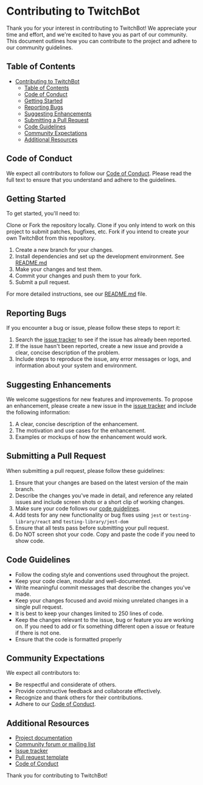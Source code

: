 # Contributing to TwitchBot

Thank you for your interest in contributing to TwitchBot! We appreciate your time and effort, and we're excited to have you as part of our community. This document outlines how you can contribute to the project and adhere to our community guidelines.

## Table of Contents

- [Contributing to TwitchBot](#contributing-to-twitchbot)
	- [Table of Contents](#table-of-contents)
	- [Code of Conduct](#code-of-conduct)
	- [Getting Started](#getting-started)
	- [Reporting Bugs](#reporting-bugs)
	- [Suggesting Enhancements](#suggesting-enhancements)
	- [Submitting a Pull Request](#submitting-a-pull-request)
	- [Code Guidelines](#code-guidelines)
	- [Community Expectations](#community-expectations)
	- [Additional Resources](#additional-resources)

## Code of Conduct

We expect all contributors to follow our [Code of Conduct](CODE_OF_CONDUCT.md). Please read the full text to ensure that you understand and adhere to the guidelines.

## Getting Started

To get started, you'll need to:

Clone or Fork the repository locally. Clone if you only intend to work on this project to submit patches, bugfixes, etc.
Fork if you intend to create your own TwitchBot from this repository.

1. Create a new branch for your changes.
2. Install dependencies and set up the development environment. See [README.md](README.md)
3. Make your changes and test them.
4. Commit your changes and push them to your fork.
5. Submit a pull request.

For more detailed instructions, see our [README.md](README.md) file.

## Reporting Bugs

If you encounter a bug or issue, please follow these steps to report it:

1. Search the [issue tracker](https://github.com/gbowne1/TwitchBot/issues) to see if the issue has already been reported.
2. If the issue hasn't been reported, create a new issue and provide a clear, concise description of the problem.
3. Include steps to reproduce the issue, any error messages or logs, and information about your system and environment.

## Suggesting Enhancements

We welcome suggestions for new features and improvements. To propose an enhancement, please create a new issue in the [issue tracker](https://github.com/gbowne1/TwitchBot/issues) and include the following information:

1. A clear, concise description of the enhancement.
2. The motivation and use cases for the enhancement.
3. Examples or mockups of how the enhancement would work.

## Submitting a Pull Request

When submitting a pull request, please follow these guidelines:

1. Ensure that your changes are based on the latest version of the main branch.
2. Describe the changes you've made in detail, and reference any related issues and include screen shots or a short clip of working changes.
3. Make sure your code follows our [code guidelines](#code-guidelines).
4. Add tests for any new functionality or bug fixes using `jest` or `testing-library/react` and `testing-library/jest-dom`
5. Ensure that all tests pass before submitting your pull request.
6. Do NOT screen shot your code.  Copy and paste the code if you need to show code.

## Code Guidelines

- Follow the coding style and conventions used throughout the project.
- Keep your code clean, modular and well-documented.
- Write meaningful commit messages that describe the changes you've made.
- Keep your changes focused and avoid mixing unrelated changes in a single pull request.
- It is best to keep your changes limited to 250 lines of code.
- Keep the changes relevant to the issue, bug or feature you are working on.  If you need to add or fix something different open a issue or
  feature if there is not one.
- Ensure that the code is formatted properly

## Community Expectations

We expect all contributors to:

- Be respectful and considerate of others.
- Provide constructive feedback and collaborate effectively.
- Recognize and thank others for their contributions.
- Adhere to our [Code of Conduct](CODE_OF_CONDUCT.md).

## Additional Resources

- [Project documentation](link-to-documentation)
- [Community forum or mailing list](link-to-forum-or-mailing-list)
- [Issue tracker](https://github.com/gbowne1/TwitchBot/issues)
- [Pull request template](.github/PULL_REQUEST_TEMPLATE.md)
- [Code of Conduct](CODE_OF_CONDUCT.md)

Thank you for contributing to TwitchBot!
